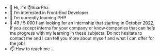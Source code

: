 - 👋 Hi, I’m @SuarPha
- 👀 I’m interested in  Front-End Developer
- 🌱 I’m currently learning PHP
- 💞️ 49 / 5 000
I am looking for an internship that starting in October 2022, If you accept interns for your company or know companies that can help me progress with my learning in these subjects. Do not hesitate to contact me and I can tell you more about myself and what I can offer for the job!
- 📫 How to reach me ...

<!---
SuarPha/SuarPha is a ✨ special ✨ repository because its `README.md` (this file) appears on your GitHub profile.
You can click the Preview link to take a look at your changes.
--->
